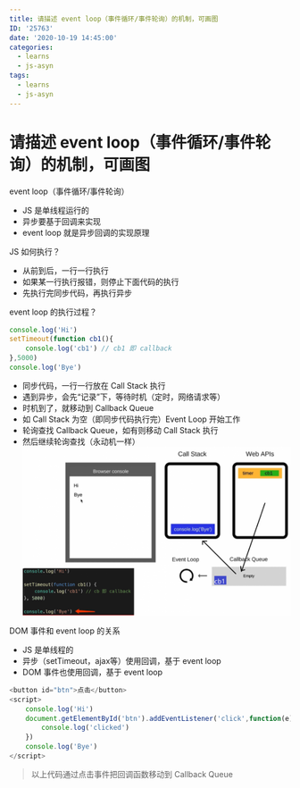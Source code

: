```yaml
---
title: 请描述 event loop（事件循环/事件轮询）的机制，可画图
ID: '25763'
date: '2020-10-19 14:45:00'
categories:
  - learns
  - js-asyn
tags:
  - learns
  - js-asyn
---
```


# 请描述 event loop（事件循环/事件轮询）的机制，可画图

event loop（事件循环/事件轮询）

- JS 是单线程运行的
- 异步要基于回调来实现
- event loop 就是异步回调的实现原理

JS 如何执行？

- 从前到后，一行一行执行
- 如果某一行执行报错，则停止下面代码的执行
- 先执行完同步代码，再执行异步

event loop 的执行过程？

``` js 
console.log('Hi')
setTimeout(function cb1(){
    console.log('cb1') // cb1 即 callback
},5000)
console.log('Bye')
```

- 同步代码，一行一行放在 Call Stack 执行
- 遇到异步，会先“记录”下，等待时机（定时，网络请求等）
- 时机到了，就移动到 Callback Queue
- 如 Call Stack 为空（即同步代码执行完）Event Loop 开始工作
- 轮询查找 Callback Queue，如有则移动 Call Stack 执行
- 然后继续轮询查找（永动机一样）  
    ![](./images/3989109606.png)

DOM 事件和 event loop 的关系

- JS 是单线程的
- 异步（setTimeout，ajax等）使用回调，基于 event loop
- DOM 事件也使用回调，基于 event loop

``` js 
<button id="btn">点击</button>
<script>
    console.log('Hi')
    document.getElementById('btn').addEventListener('click',function(e){
        console.log('clicked')
    })
    console.log('Bye')
</script>
```

> 以上代码通过点击事件把回调函数移动到 Callback Queue
 
 
 
